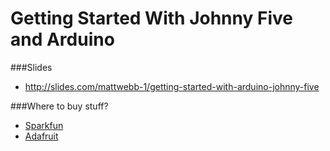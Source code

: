 # Getting Started With Johnny Five and Arduino

###Slides
* http://slides.com/mattwebb-1/getting-started-with-arduino-johnny-five

###Where to buy stuff?
* [Sparkfun](http://www.sparkfun.com)
* [Adafruit](http://www.adafruit.com/)
